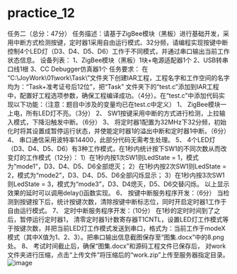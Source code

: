 # practice_12
任务二（总分：47分）
任务描述：请基于ZigBee模块（黑板）进行基础开发，采用中断方式检测按键，定时器1采用自由运行模式、32分频，请编程实现按键中断控制4个LED灯（D3、D4、D5、D6）工作于不同模式，并通过串口输出当前工作状态信息。
设备列表：
1、ZigBee模块（黑板）1块+电源适配器1个
2、USB转串口线1根
3、CC Debugger仿真器1个
任务要求：
在 “C:\JoyWork\01\work\Task\”文件夹下创建IAR工程，工程名字和工作空间的名字均为：“Task+准考证号后12位”，把“Task” 文件夹下的“test.c”添加到IAR工程中，配置好工程选项参数，确保工程编译成功。（4分）。在“test.c”中添加代码实现以下功能：（注意：题目中涉及的变量均已在test.c中定义）
1、	ZigBee模块一上电，所有LED灯不亮。（3分）
2、	SW1按键采用中断的方式进行检测，上拉输入模式，下降沿触发中断。（6分）
3、	将定时器1配置为32MHz下32分频，初始化时将其设置成暂停运行状态，并使能定时器1的溢出中断和定时器1中断。（6分）
4、	串口通信采用波特率14400，此部分代码无需考生处理。
5、	4个LED灯（D3、D4、D5、D6）有3种工作模式，在1秒内统计按下SW1的不同次数从而改变灯的工作模式（12分）：
1）在1秒内按1次SW1则LedState = 1，模式为“mode1”，D3、D4、D5、D6全部熄灭；
2）在1秒内按2次SW1则LedState = 2，模式为“mode2”，D3、D4、D5、D6全部闪烁显示； 
3）在1秒内按3次SW1则LedState = 3，模式为“mode3”，D3、D4熄灭，D5、D6交替闪烁。
以上显示效果的延时可以调用delay()函数实现。
6、	按键中断服务程序开发：（6分）
当检测到按键按下后，统计按键次数，清除按键中断标志位，同时开启定时器1工作于自由运行模式。
7、	定时中断服务程序开发：（10分）
在1秒的定时时间到了之后，暂停运行定时器1， 清零定时器1计数寄存器T1CNTL，设置LED灯工作模式等于按键次数，并把当前LED灯工作模式发送到串口，格式为：当前工作于modeX模式（其中X值为1、2、3）。把串口输出信息截图保存至“图集.docx”中的8.png处。
8、	考试时间截止后，确保“图集.docx”和源码工程文件已保存后， 对work文件夹进行压缩，点击“上传文件”将压缩后的“work.zip”上传至服务器指定目录。
![image](https://user-images.githubusercontent.com/104015167/200776420-9f8eec95-b995-4141-af6c-63e9d3626014.png)
